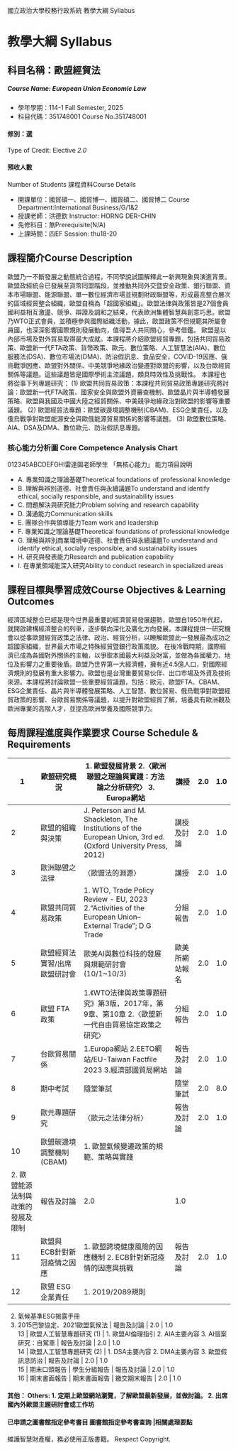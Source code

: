 國立政治大學校務行政系統 教學大綱 Syllabus
# 教學大綱 Syllabus
##  科目名稱：歐盟經貿法 
#####  Course Name: European Union Economic Law
  * 學年學期：114-1 Fall Semester, 2025 
  * 科目代碼：351748001 Course No.351748001
#### 修別：選
Type of Credit: Elective 
_2.0_
#### 預收人數
Number of Students
課程資料Course Details
  * 開課單位：國貿碩一、國貿博一、國貿碩二、國貿博二 Course Department:International Business/G/1&2 
  * 授課老師：洪德欽 Instructor: HORNG DER-CHIN 
  * 先修科目：無Prerequisite(N/A)
  * 上課時間：四EF Session: thu18-20 
##  課程簡介Course Description
歐盟乃一不斷發展之動態統合過程，不同學說試圖解釋此一新興現象與演進背景。歐盟政經統合已發展至貨幣同盟階段，並推動共同外交暨安全政策、銀行聯盟、資本市場聯盟、能源聯盟、單一數位經濟市場並規劃財政聯盟等，形成最高整合層次的區域經貿整合組織，歐盟自稱為「超國家組織」。歐盟法律與政策皆是27個會員國利益相互激盪、競爭、辯證及調和之結果，代表歐洲集體智慧與創意巧思。歐盟乃WTO正式會員，並積極參與國際組織活動，據此，歐盟政策不但規範其所屬會員國，也深深影響國際規則發展動向，值得吾人共同關心，參考借鑑。
歐盟是以內部市場及對外貿易取得最大成就。本課程將介紹歐盟經貿專題，包括共同貿易政策、歐盟新一代FTA政策、貨幣政策、歐元、數位策略、人工智慧法(AIA)、數位服務法(DSA)、數位市場法(DMA)、防治假訊息、食品安全，COVID-19因應、俄烏戰爭因應、歐盟對外關係、中美競爭地緣政治變遷對歐盟的影響，以及台歐經貿關係等議題。這些議題皆是國際學術主流議題，頗具時效性及挑戰性。
本課程也將從事下列專題研究：
(1) 歐盟共同貿易政策：本課程共同貿易政策專題研究將討論：歐盟新一代FTA政策、國家安全與歐盟外資審查機制、歐盟晶片與半導體發展策略、歐盟與我國及中國大陸之經貿關係、中美競爭地緣政治對歐盟的影響等重要議題。
(2) 歐盟經貿法專題：歐盟碳邊境調整機制(CBAM)、ESG企業責任，以及俄烏戰爭對歐盟能源安全與歐俄能源貿易關係的影響等議題。
(3) 歐盟數位策略、AIA、DSA及DMA、數位歐元、防治假訊息專題。
###  核心能力分析圖 Core Competence Analysis Chart
012345ABCDEFGHI雷達圖老師學生
「無核心能力」 
能力項目說明
  * A. 專業知識之理論基礎Theoretical foundations of professional knowledge
  * B. 理解與辨別道德、社會責任與永續議題To understand and identify ethical, socially responsible, and sustainability issues
  * C. 問題解決與研究能力Problem solving and research capability
  * D. 溝通能力Communication skills
  * E. 團隊合作與領導能力Team work and leadership
  * F. 專業知識之理論基礎Theoretical foundations of professional knowledge
  * G. 理解與辨別商業環境中道德、社會責任與永續議題To understand and identify ethical, socially responsible, and sustainability issues
  * H. 研究與發表能力Research and publication capability
  * I. 在專業領域能深入研究Ability to conduct research in specialized areas
##  課程目標與學習成效Course Objectives & Learning Outcomes 
經濟區域整合已經是現今世界最重要的經濟貿易發展趨勢，歐盟自1950年代起，就開啟建構經濟整合的列車，逐步朝向深化及廣化方向發展。本課程提供一研究機會以從事歐盟經貿政策之法律、政治、經貿分析，以瞭解歐盟此一發展最為成功之超國家組織，世界最大市場之特殊經貿暨銀行政策風貌。
在後冷戰時期，國際經濟已成為各國對外關係的主軸，以爭取本國最大利益及財富，並做為各國權力、地位及影響力之重要後盾。歐盟乃世界第一大經濟體，擁有近4.5億人口，對國際經濟規則的發展有重大影響力。歐盟也是台灣重要貿易伙伴、出口市場及外資及技術來源。本課程將討論歐盟一些重要經貿議題，包括：歐元、歐盟FTA、CBAM、ESG企業責任、晶片與半導體發展策略、人工智慧、數位貿易、俄烏戰爭對歐盟經貿政策的影響、台歐貿易關係等議題，以提升對歐盟經貿了解，培養具有歐洲觀及歐洲專業的高階人才，並提高歐洲學養及國際競爭力。
##  每周課程進度與作業要求 Course Schedule & Requirements
1 |  歐盟研究概況 |  1. 歐盟發展背景 2.〈歐洲聯盟之理論與實踐：方法論之分析研究〉 3. Europa網站 |  講授 |  2.0 |  1.0  
---|---|---|---|---|---  
2 |  歐盟的組織與決策 |  J. Peterson and M. Shackleton, The Institutions of the European Union, 3rd ed. (Oxford University Press, 2012) |  講授及討論 |  2.0 |  1.0  
3 |  歐洲聯盟之法律 |  〈歐盟法的淵源〉 |  講授 |  2.0 |  1.0  
4 |  歐盟共同貿易政策 |  1. WTO, Trade Policy Review - EU, 2023 2.“Activities of the European Union–External Trade”; D G Trade |  分組報告 |  2.0 |  1.0  
5  | 歐盟經貿法實習/出席歐盟研討會 | 歐美AI與數位科技的發展與規範研討會 (10/1~10/3) | 歐美所網站報名 | 2.0 | 1.0  
6 |  歐盟 FTA政策 |  1.《WTO法律與政策專題研究》第3版，2017年，第9章、第10章 2.〈歐盟新一代自由貿易協定政策之研究〉 |  分組報告 |  2.0 |  1.0  
7 |  台歐貿易關係 |  1.Europa網站 2.EETO網站/EU-Taiwan Factfile 2023 3.經濟部國貿局網站 |  報告及討論 |  2.0 |  1.0  
8 |  期中考試 |  隨堂筆試 |  隨堂筆試 |  2.0 |  8.0  
9 |  歐元專題研究 |  〈歐元之法律分析〉 |  報告及討論 |  2.0 |  1.0  
10 | 歐盟碳邊境調整機制(CBAM) | 1. 歐盟氣候變遷政策的規範、策略與實踐  
2. 歐盟能源法制與政策的發展及限制 |  報告及討論 |  2.0 |  1.0  
11 | 歐盟與 ECB針對新冠疫情之因應 |  1. 歐盟跨境健康風險的因應機制 2. ECB針對新冠疫情的因應與挑戰 | 報告及討論 | 2.0 | 1.0  
12 | 歐盟 ESG企業責任 | 1. 2019/2089規則  
2. 氣候基準ESG揭露手冊  
3. 2015巴黎協定、2021歐盟氣候法 | 報告及討論 | 2.0 | 1.0  
13 | 歐盟人工智慧專題研究 (1) |  1. 歐盟AI倫理指引 2. AIA主要內容 3. AI個案研究：自駕車 | 報告及討論 | 2.0 | 1.0  
14 |  歐盟人工智慧專題研究 (2) |  1. DSA主要內容 2. DMA主要內容 3. 歐盟假訊息防治 |  報告及討論 |  2.0 |  1.0  
15 | 期末口頭報告 | 學生分組報告 | 報告及討論 | 2.0 | 1.0  
16 |  期末書面報告 |  期末書面報告 |  繳交期末報告 |  2.0 |  1.0  
####  其他： Others: 1. 定期上歐盟網站瀏覽，了解歐盟最新發展，並做討論。 2. 出席國內外歐盟主題研討會或工作坊 
####  已申請之圖書館指定參考書目  圖書館指定參考書查詢 |相關處理要點
維護智慧財產權，務必使用正版書籍。 Respect Copyright.